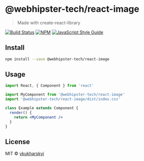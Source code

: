 # @webhipster-tech/react-image

> Made with create-react-library

[![Build Status](https://travis-ci.com/webhipster-tech/react-image.svg?branch=master)](https://travis-ci.com/webhipster-tech/react-image)
[![NPM](https://img.shields.io/npm/v/@webhipster-tech/react-image.svg)](https://www.npmjs.com/package/@webhipster-tech/react-image)
[![JavaScript Style Guide](https://img.shields.io/badge/code_style-standard-brightgreen.svg)](https://standardjs.com)

## Install

```bash
npm install --save @webhipster-tech/react-image
```

## Usage

```jsx
import React, { Component } from 'react'

import MyComponent from '@webhipster-tech/react-image'
import '@webhipster-tech/react-image/dist/index.css'

class Example extends Component {
  render() {
    return <MyComponent />
  }
}
```

## License

MIT © [ykukharskyi](https://github.com/ykukharskyi)
